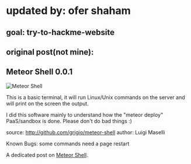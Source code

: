 updated by: ofer shaham
===
goal:    try-to-hackme-website
-----


original post(not mine):
----
Meteor Shell 0.0.1
--

![Meteor Shell](http://grigio.org/files/meteor-shell.png)

This is a basic terminal, it will run Linux/Unix commands on the server
and will print on the screen the output.

I did this software mainly to understand how the "meteor deploy"
PaaS/sandbox is done. Please don't do bad things :)

source: http://github.com/grigio/meteor-shell
author: Luigi Maselli

Known Bugs: some commands need a page restart

A dedicated post on [Meteor Shell](http://grigio.org/meteor_shell_see_what_s_behind_meteor_deploy).
